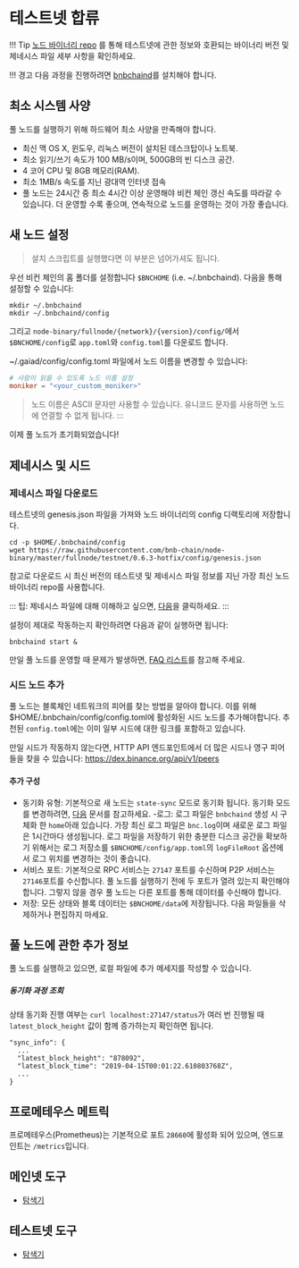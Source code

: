 # 테스트넷 합류

!!! Tip
    [노드 바이너리 repo](https://github.com/bnb-chain/node-binary/blob/master/README.md) 를 통해 테스트넷에 관한 정보와 호환되는 바이너리 버전 및 제네시스 파일 세부 사항을 확인하세요.

!!! 경고
    다음 과정을 진행하려면 [bnbchaind](install.md)를 설치해야 합니다.

## 최소 시스템 사양
풀 노드를 실행하기 위해 하드웨어 최소 사양을 만족해야 합니다.

*  최신 맥 OS X, 윈도우, 리눅스 버전이 설치된 데스크탑이나 노트북.
*  최소 읽기/쓰기 속도가 100 MB/s이며, 500GB의 빈 디스크 공간.
* 4 코어 CPU 및 8GB 메모리(RAM).
* 최소 1MB/s 속도를 지닌 광대역 인터넷 접속
* 풀 노드는 24시간 중 최소 4시간 이상 운영해야 비컨 체인 갱신 속도를 따라갈 수 있습니다. 더 운영할 수록 좋으며, 연속적으로 노드를 운영하는 것이 가장 좋습니다.

## 새 노드 설정
> 설치 스크립트를 실행했다면 이 부분은 넘어가셔도 됩니다.

우선 비컨 체인의 홈 폴더를 설정합니다 `$BNCHOME` (i.e. ~/.bnbchaind).
다음을 통해 설정할 수 있습니다:

```
mkdir ~/.bnbchaind
mkdir ~/.bnbchaind/config
```
그리고 `node-binary/fullnode/{network}/{version}/config/`에서 `$BNCHOME/config`로 `app.toml`와 `config.toml`를 다운로드 합니다. 

~/.gaiad/config/config.toml 파일에서 노드 이름을 변경할 수 있습니다:
```toml
# 사람이 읽을 수 있도록 노드 이름 설정
moniker = "<your_custom_moniker>"
```

> 노드 이름은 ASCII 문자만 사용할 수 있습니다. 유니코드 문자를 사용하면 노드에 연결할 수 없게 됩니다. :::


이제 풀 노드가 초기화되었습니다!

## 제네시스 및 시드

### 제네시스 파일 다운로드

테스트넷의 genesis.json 파일을 가져와 노드 바이너리의 config 디랙토리에 저장합니다.

```
cd -p $HOME/.bnbchaind/config
wget https://raw.githubusercontent.com/bnb-chain/node-binary/master/fullnode/testnet/0.6.3-hotfix/config/genesis.json
```

참고로 다운로드 시 최신 버전의 테스트넷 및 제네시스 파일 정보를 지닌 가장 최신 노드 바이너리 repo를 사용합니다.

::: 팁: 제네시스 파일에 대해 이해하고 싶으면, [다음](../../learn/genesis.md)을 클릭하세요. :::

설정이 제대로 작동하는지 확인하려면 다음과 같이 실행하면 됩니다:
```shell
bnbchaind start &
```

만일 풀 노드를 운영할 때 문제가 발생하면, [FAQ 리스트](fullnodeissue.md)를 참고해 주세요.


### 시드 노드 추가
풀 노드는 블록체인 네트워크의 피어를 찾는 방법을 알아야 합니다. 이를 위해 $HOME/.bnbchain/config/config.toml에 활성화된 시드 노드를 추가해야합니다. 추천된 `config.toml`에는 이미 일부 시드에 대한 링크를 포함하고 있습니다.

만일 시드가 작동하지 않는다면, HTTP API 엔드포인트에서 더 많은 시드나 영구 피어들을 찾을 수 있습니다: https://dex.binance.org/api/v1/peers

#### 추가 구성
- 동기화 유형: 기본적으로 새 노드는 `state-sync` 모드로 동기화 됩니다. 동기화 모드를 변경하려면, [다음](./synctypes.md) 문서를 참고하세요.
-로그: 로그 파일은 `bnbchaind` 생성 시 구체화 한 `home`아래 있습니다.
  가장 최신 로그 파일은 `bnc.log`이며 새로운 로그 파일은 1시간마다 생성됩니다.
  로그 파일을 저장하기 위한 충분한 디스크 공간을 확보하기 위해서는 로그 저장소를 `$BNCHOME/config/app.toml`의 `logFileRoot` 옵션에서 로그 위치를 변경하는 것이 좋습니다.
- 서비스 포트: 기본적으로 RPC 서비스는 `27147` 포트를 수신하며 P2P 서비스는 `27146`포트를 수신합니다.
  풀 노드를 실행하기 전에 두 포트가 열려 있는지 확인해야 합니다. 그렇지 않을 경우 풀 노드는 다른 포트를 통해 데이터를 수신해야 합니다.
- 저장: 모든 상태와 블록 데이터는 `$BNCHOME/data`에 저장됩니다. 다음 파일들을 삭제하거나 편집하지 마세요.

## 풀 노드에 관한 추가 정보

풀 노드를 실행하고 있으면, 로컬 파일에 추가 메세지를 작성할 수 있습니다.

##### 동기화 과정 조회

상태 동기화 진행 여부는 `curl localhost:27147/status`가 여러 번 진행될 때 `latest_block_height` 값이 함께 증가하는지 확인하면 됩니다.

```
"sync_info": {
  ...
  "latest_block_height": "878092",
  "latest_block_time": "2019-04-15T00:01:22.610803768Z",
  ...
}
```

## 프로메테우스 메트릭

프로메테우스(Prometheus)는 기본적으로 포트 `28660`에 활성화 되어 있으며, 엔드포인트는 `/metrics`입니다.

## 메인넷 도구

* [탐색기](https://explorer.binance.org/)


## 테스트넷 도구

* [탐색기](https://testnet-explorer.binance.org/)